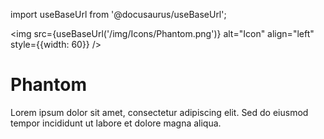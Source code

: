 import useBaseUrl from '@docusaurus/useBaseUrl';

<img src={useBaseUrl('/img/Icons/Phantom.png')} alt="Icon" align="left" style={{width: 60}} />
# Phantom

Lorem ipsum dolor sit amet, consectetur adipiscing elit. Sed do eiusmod tempor incididunt ut labore et dolore magna aliqua.
